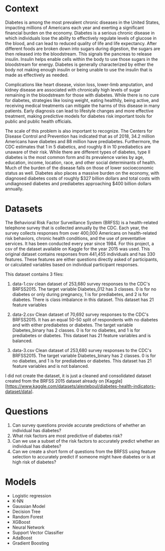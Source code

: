 
# Context

Diabetes is among the most prevalent chronic diseases in the United States, impacting millions of Americans each year and exerting a significant financial burden on the economy. Diabetes is a serious chronic disease in which individuals lose the ability to effectively regulate levels of glucose in the blood, and can lead to reduced quality of life and life expectancy. After different foods are broken down into sugars during digestion, the sugars are then released into the bloodstream. This signals the pancreas to release insulin. Insulin helps enable cells within the body to use those sugars in the bloodstream for energy. Diabetes is generally characterized by either the body not making enough insulin or being unable to use the insulin that is made as effectively as needed.

Complications like heart disease, vision loss, lower-limb amputation, and kidney disease are associated with chronically high levels of sugar remaining in the bloodstream for those with diabetes. While there is no cure for diabetes, strategies like losing weight, eating healthily, being active, and receiving medical treatments can mitigate the harms of this disease in many patients. Early diagnosis can lead to lifestyle changes and more effective treatment, making predictive models for diabetes risk important tools for public and public health officials.

The scale of this problem is also important to recognize. The Centers for Disease Control and Prevention has indicated that as of 2018, 34.2 million Americans have diabetes and 88 million have prediabetes. Furthermore, the CDC estimates that 1 in 5 diabetics, and roughly 8 in 10 prediabetics are unaware of their risk. While there are different types of diabetes, type II diabetes is the most common form and its prevalence varies by age, education, income, location, race, and other social determinants of health. Much of the burden of the disease falls on those of lower socioeconomic status as well. Diabetes also places a massive burden on the economy, with diagnosed diabetes costs of roughly $327 billion dollars and total costs with undiagnosed diabetes and prediabetes approaching $400 billion dollars annually.


# Datasets

The Behavioral Risk Factor Surveillance System (BRFSS) is a health-related telephone survey that is collected annually by the CDC. Each year, the survey collects responses from over 400,000 Americans on health-related risk behaviors, chronic health conditions, and the use of preventative services. It has been conducted every year since 1984. For this project, a csv of the dataset available on Kaggle for the year 2015 was used. This original dataset contains responses from 441,455 individuals and has 330 features. These features are either questions directly asked of participants, or calculated variables based on individual participant responses.

This dataset contains 3 files:

1. data-1.csv 
clean dataset of 253,680 survey responses to the CDC's BRFSS2015. The target variable Diabetes_012 has 3 classes. 
0 is for no diabetes or only during pregnancy, 1 is for prediabetes, and 2 is for diabetes. There is class imbalance 
in this dataset. This dataset has 21 feature variables

2. data-2.csv 
Clean dataset of 70,692 survey responses to the CDC's BRFSS2015. It has an equal 50-50 split of respondents with no 
diabetes and with either prediabetes or diabetes. The target variable Diabetes_binary has 2 classes. 0 is for no 
diabetes, and 1 is for prediabetes or diabetes. This dataset has 21 feature variables and is balanced.

3. data-3.csv 
Clean dataset of 253,680 survey responses to the CDC's BRFSS2015. The target variable Diabetes_binary has 2 classes. 
0 is for no diabetes, and 1 is for prediabetes or diabetes. This dataset has 21 feature variables and is not balanced.

I did not create the dataset, it is just a cleaned and consolidated dataset created from the BRFSS 2015 dataset already 
on [Kaggle][https://www.kaggle.com/datasets/alexteboul/diabetes-health-indicators-dataset/data]. 


# Questions

1. Can survey questions provide accurate predictions of whether an individual has diabetes?
2. What risk factors are most predictive of diabetes risk?
3. Can we use a subset of the risk factors to accurately predict whether an individual has diabetes?
4. Can we create a short form of questions from the BRFSS using feature selection to accurately predict if someone might have diabetes or is at high risk of diabetes?


# Models 

- Logistic regression
- K-NN 
- Gaussian Model
- Decision Tree
- Random Forest
- XGBoost
- Neural Network
- Support Vector Classifier
- AdaBoost
- Gradient Boosting